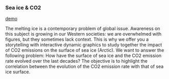 ### Sea ice & CO2

[demo](https://github.com/bberthaud/Dataviz_Banquise-CO2)

The melting ice is a contemporary problem of global issue. Awareness on this subject is growing in our Western societies: we are overwhelmed with figures, but they sometimes lack context. This is why we offer you a storytelling with interactive dynamic graphics to study together the impact of CO2 emissions on the surface of sea ice (Arctic). 
We want to answer the following problem: How have the surface of sea ice and the CO2 emission rate evolved over the last decades? The objective is to highlight the correlation between the evolution of the CO2 emission rate with that of sea ice surface.
